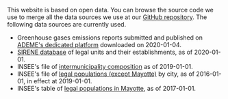 This website is based on open data. You can browse the source code we use to merge all the data sources we use at our
[GitHub repository](https://github.com/OpenCarbonWatch/Preprocessing). The following data sources are currently used.

* Greenhouse gases emissions reports submitted and published on 
[ADEME's dedicated platform](http://www.bilans-ges.ademe.fr/fr/bilanenligne/bilans/index/siGras/0) 
downloaded on 2020-01-04.
* [SIRENE database](https://www.data.gouv.fr/fr/datasets/base-sirene-des-entreprises-et-de-leurs-etablissements-siren-siret/) 
of legal units and their establishments, as of 2020-01-01.
* INSEE's file of
[intermunicipality composition](https://www.insee.fr/fr/statistiques/fichier/2510634/Intercommunalite-Metropole_au_01-01-2019.zip)
as of 2019-01-01.
* INSEE's file of [legal populations (except Mayotte)](https://www.insee.fr/fr/statistiques/3677855) by city, as of 2016-01-01, 
in effect at 2019-01-01.
* INSEE's table of [legal populations in Mayotte](https://www.insee.fr/fr/statistiques/3291775), as of 2017-01-01.
